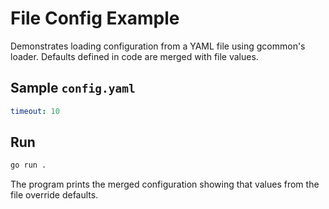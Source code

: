 <!-- file: examples/modules/config/file-config/README.md -->
<!-- version: 1.1.0 -->
<!-- guid: 737a2a6b-5333-4a6d-ae2c-400a2e3f5a09 -->

# File Config Example

Demonstrates loading configuration from a YAML file using gcommon's loader.
Defaults defined in code are merged with file values.

## Sample `config.yaml`

```yaml
timeout: 10
```

## Run

```bash
go run .
```

The program prints the merged configuration showing that values from the file
override defaults.
